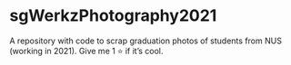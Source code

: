 # sgWerkzPhotography2021
A repository with code to scrap graduation photos of students from NUS (working in 2021). Give me 1 ⭐ if it’s cool.
